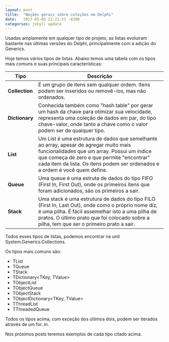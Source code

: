 ```yaml
---
layout: post
title:  "Noções gerais sobre coleções em Delphi"
date:   2017-05-05 22:21:53 -0300
categories: jekyll update
---
```


Usadas amplamente em qualquer tipo de projeto, as listas evoluíram bastante nas últimas versões do Delphi, principalmente com a adição do Generics.

Hoje temos vários tipos de listas. Abaixo temos uma tabela com os tipos mais comuns e suas principais características:

| Tipo | Descrição |
|-------|---------|
| **Collection** | É um grupo de itens sem qualquer ordem. Itens podem ser inseridos ou removê-los, mas não ordenados. |
| **Dictionary** | Conhecida também como "hash table" por gerar um hash da chave para otimizar sua velocidade, representa uma coleção de dados em par, do tipo chave-valor, onde tanto a chave como o valor podem ser de qualquer tipo. |
| **List** | Um List é uma estrutura de dados que semelhante ao array, apesar de agregar muito mais funcionalidades que um array. Possui um índice que começa de zero e que permite "encontrar" cada item da lista. Os itens podem ser ordenados e a ordem é você quem define. |
| **Queue** | Uma queue é uma estruta de dados do tipo FIFO (First In, First Out), onde os primeiros itens que foram adicionados, são os primeiros a sair. |
| **Stack** | Uma stack é uma estrutura de dados do tipo FILO (First In, Last Out), onde como o próprio nome diz, é uma pilha. É fácil assemelhar isto a uma pilha de pratos. O último prato que foi colocado sobre a pilha, tem que ser o primeiro prato a sair. |


Todos esses tipos de listas, podemos encontrar na unit System.Generics.Collections.

Os tipos mais comuns são:
* TList<T>
* TQueue<T>
* TStack<T>
* TDictionary<TKey, TValue>
* TObjectList<T>
* TObjectQueue<T>
* TObjectStack<T>
* TObjectDictionary<TKey, TValue>
* TThreadList<T>
* TThreadedQueue<T>

Todos os tipos acima, com exceção dos últimos dois, podem ser iterados através de um for..in.

Nos próximos posts teremos exemplos de cada tipo citado acima.




[jekyll-docs]: https://jekyllrb.com/docs/home
[jekyll-gh]:   https://github.com/jekyll/jekyll
[jekyll-talk]: https://talk.jekyllrb.com/

